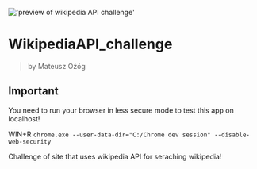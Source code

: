 !['preview of wikipedia API challenge']('https://raw.githubusercontent.com/Azurixa/WikipediaAPI_challenge/master/preview.png')
# WikipediaAPI_challenge
>by Mateusz Ożóg

## Important

You need to run your browser in less secure mode to test this app on localhost!

WIN+R
`chrome.exe --user-data-dir="C:/Chrome dev session" --disable-web-security`

Challenge of site that uses wikipedia API for seraching wikipedia!
